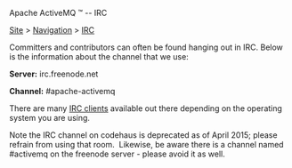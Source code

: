 Apache ActiveMQ ™ -- IRC 

[Site](../../site.md) > [Navigation](../../Site/navigation.md) > [IRC](../../Site/Navigation/irc.md)


Committers and contributors can often be found hanging out in IRC. Below is the information about the channel that we use: 

**Server:** irc.freenode.net

**Channel:** #apache-activemq

There are many [IRC clients](https://en.wikipedia.org/wiki/Comparison_of_Internet_Relay_Chat_clients) available out there depending on the operating system you are using. 

Note the IRC channel on codehaus is deprecated as of April 2015; please refrain from using that room.  Likewise, be aware there is a channel named #activemq on the freenode server - please avoid it as well.

